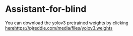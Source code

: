 # Assistant-for-blind

You can download the yolov3 pretrained weights by clicking [here](https://pjreddie.com/media/files/yolov3.weights)https://pjreddie.com/media/files/yolov3.weights
